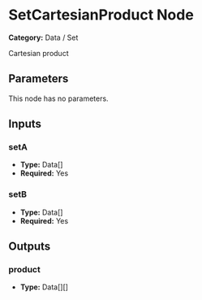 
# SetCartesianProduct Node

**Category:** Data / Set

Cartesian product

## Parameters

This node has no parameters.

## Inputs


### setA
- **Type:** Data[]
- **Required:** Yes



### setB
- **Type:** Data[]
- **Required:** Yes



## Outputs


### product
- **Type:** Data[][]




